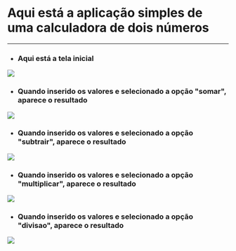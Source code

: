 # Aqui está a aplicação simples de uma calculadora de dois números
---
+ ### Aqui está a tela inicial
![](https://user-images.githubusercontent.com/64045736/89835508-4b3c0700-db3b-11ea-91da-0c60b227d689.png)

+ ### Quando inserido os valores e selecionado a opção "somar", aparece o  resultado 
![](https://user-images.githubusercontent.com/64045736/89835557-61e25e00-db3b-11ea-9ce6-56d141666b85.png)

+ ### Quando inserido os valores e selecionado a opção "subtrair", aparece o  resultado 
![](https://user-images.githubusercontent.com/64045736/89835579-673fa880-db3b-11ea-9d84-5b77e7a2c520.png)

+ ### Quando inserido os valores e selecionado a opção "multiplicar", aparece o  resultado 
![](https://user-images.githubusercontent.com/64045736/89835599-6c9cf300-db3b-11ea-87d3-b1a8030ccb7b.png)

+ ### Quando inserido os valores e selecionado a opção "divisao", aparece o  resultado 
![](https://user-images.githubusercontent.com/64045736/89835612-7292d400-db3b-11ea-810d-addc29b2c615.png)










